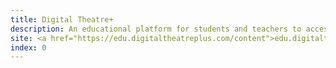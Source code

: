 ```yaml
---
title: Digital Theatre+
description: An educational platform for students and teachers to access performances and educational tools for English and Drama. Project used NextJS, Contentful, Storybook.
site: <a href="https://edu.digitaltheatreplus.com/content">edu.digitaltheatreplus.com</a>
index: 0
---
```

